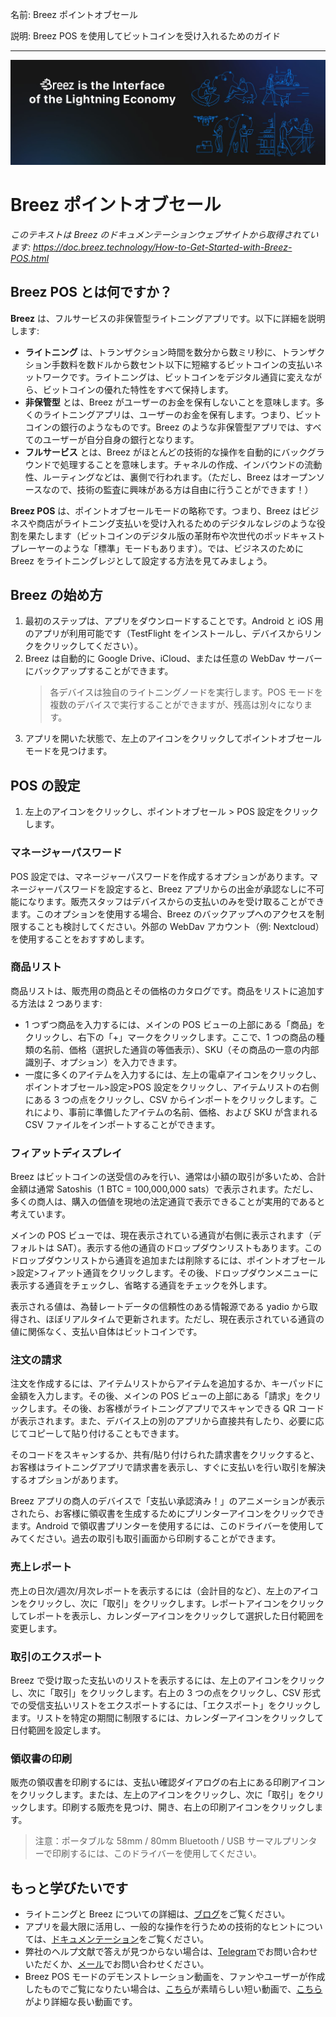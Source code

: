 名前: Breez ポイントオブセール

説明: Breez POS を使用してビットコインを受け入れるためのガイド

---

![カバー](assets/cover.jpeg)

# Breez ポイントオブセール

_このテキストは Breez のドキュメンテーションウェブサイトから取得されています: https://doc.breez.technology/How-to-Get-Started-with-Breez-POS.html_

## Breez POS とは何ですか？

**Breez** は、フルサービスの非保管型ライトニングアプリです。以下に詳細を説明します:

- **ライトニング** は、トランザクション時間を数分から数ミリ秒に、トランザクション手数料を数ドルから数セント以下に短縮するビットコインの支払いネットワークです。ライトニングは、ビットコインをデジタル通貨に変えながら、ビットコインの優れた特性をすべて保持します。
- **非保管型** とは、Breez がユーザーのお金を保有しないことを意味します。多くのライトニングアプリは、ユーザーのお金を保有します。つまり、ビットコインの銀行のようなものです。Breez のような非保管型アプリでは、すべてのユーザーが自分自身の銀行となります。
- **フルサービス** とは、Breez がほとんどの技術的な操作を自動的にバックグラウンドで処理することを意味します。チャネルの作成、インバウンドの流動性、ルーティングなどは、裏側で行われます。（ただし、Breez はオープンソースなので、技術の監査に興味がある方は自由に行うことができます！）

**Breez POS** は、ポイントオブセールモードの略称です。つまり、Breez はビジネスや商店がライトニング支払いを受け入れるためのデジタルなレジのような役割を果たします（ビットコインのデジタル版の革財布や次世代のポッドキャストプレーヤーのような「標準」モードもあります）。では、ビジネスのために Breez をライトニングレジとして設定する方法を見てみましょう。

## Breez の始め方

1. 最初のステップは、アプリをダウンロードすることです。Android と iOS 用のアプリが利用可能です（TestFlight をインストールし、デバイスからリンクをクリックしてください）。
2. Breez は自動的に Google Drive、iCloud、または任意の WebDav サーバーにバックアップすることができます。
   > 各デバイスは独自のライトニングノードを実行します。POS モードを複数のデバイスで実行することができますが、残高は別々になります。
3. アプリを開いた状態で、左上のアイコンをクリックしてポイントオブセールモードを見つけます。

## POS の設定

1. 左上のアイコンをクリックし、ポイントオブセール > POS 設定をクリックします。

### マネージャーパスワード

POS 設定では、マネージャーパスワードを作成するオプションがあります。マネージャーパスワードを設定すると、Breez アプリからの出金が承認なしに不可能になります。販売スタッフはデバイスからの支払いのみを受け取ることができます。このオプションを使用する場合、Breez のバックアップへのアクセスを制限することも検討してください。外部の WebDav アカウント（例: Nextcloud）を使用することをおすすめします。

### 商品リスト

商品リストは、販売用の商品とその価格のカタログです。商品をリストに追加する方法は 2 つあります:

- 1 つずつ商品を入力するには、メインの POS ビューの上部にある「商品」をクリックし、右下の「+」マークをクリックします。ここで、1 つの商品の種類の名前、価格（選択した通貨の等価表示）、SKU（その商品の一意の内部識別子、オプション）を入力できます。
- 一度に多くのアイテムを入力するには、左上の電卓アイコンをクリックし、ポイントオブセール>設定>POS 設定をクリックし、アイテムリストの右側にある 3 つの点をクリックし、CSV からインポートをクリックします。これにより、事前に準備したアイテムの名前、価格、および SKU が含まれる CSV ファイルをインポートすることができます。

### フィアットディスプレイ

Breez はビットコインの送受信のみを行い、通常は小額の取引が多いため、合計金額は通常 Satoshis（1 BTC = 100,000,000 sats）で表示されます。ただし、多くの商人は、購入の価値を現地の法定通貨で表示できることが実用的であると考えています。

メインの POS ビューでは、現在表示されている通貨が右側に表示されます（デフォルトは SAT）。表示する他の通貨のドロップダウンリストもあります。このドロップダウンリストから通貨を追加または削除するには、ポイントオブセール>設定>フィアット通貨をクリックします。その後、ドロップダウンメニューに表示する通貨をチェックし、省略する通貨をチェックを外します。

表示される値は、為替レートデータの信頼性のある情報源である yadio から取得され、ほぼリアルタイムで更新されます。ただし、現在表示されている通貨の値に関係なく、支払い自体はビットコインです。

### 注文の請求

注文を作成するには、アイテムリストからアイテムを追加するか、キーパッドに金額を入力します。その後、メインの POS ビューの上部にある「請求」をクリックします。その後、お客様がライトニングアプリでスキャンできる QR コードが表示されます。また、デバイス上の別のアプリから直接共有したり、必要に応じてコピーして貼り付けることもできます。

そのコードをスキャンするか、共有/貼り付けられた請求書をクリックすると、お客様はライトニングアプリで請求書を表示し、すぐに支払いを行い取引を解決するオプションがあります。

Breez アプリの商人のデバイスで「支払い承認済み！」のアニメーションが表示されたら、お客様に領収書を生成するためにプリンターアイコンをクリックできます。Android で領収書プリンターを使用するには、このドライバーを使用してみてください。過去の取引も取引画面から印刷することができます。

### 売上レポート

売上の日次/週次/月次レポートを表示するには（会計目的など）、左上のアイコンをクリックし、次に「取引」をクリックします。レポートアイコンをクリックしてレポートを表示し、カレンダーアイコンをクリックして選択した日付範囲を変更します。

### 取引のエクスポート

Breez で受け取った支払いのリストを表示するには、左上のアイコンをクリックし、次に「取引」をクリックします。右上の 3 つの点をクリックし、CSV 形式での受信支払いリストをエクスポートするには、「エクスポート」をクリックします。リストを特定の期間に制限するには、カレンダーアイコンをクリックして日付範囲を設定します。

### 領収書の印刷

販売の領収書を印刷するには、支払い確認ダイアログの右上にある印刷アイコンをクリックします。または、左上のアイコンをクリックし、次に「取引」をクリックします。印刷する販売を見つけ、開き、右上の印刷アイコンをクリックします。

> 注意：ポータブルな 58mm / 80mm Bluetooth / USB サーマルプリンターで印刷するには、このドライバーを使用してください。

## もっと学びたいです

- ライトニングと Breez についての詳細は、[ブログ](https://breez.technology/blog)をご覧ください。
- アプリを最大限に活用し、一般的な操作を行うための技術的なヒントについては、[ドキュメンテーション](https://breez.technology/documentation)をご覧ください。
- 弊社のヘルプ文献で答えが見つからない場合は、[Telegram](https://t.me/breez_labs)でお問い合わせいただくか、[メール](mailto:support@breez.technology)でお問い合わせください。
- Breez POS モードのデモンストレーション動画を、ファンやユーザーが作成したものでご覧になりたい場合は、[こちら](https://www.youtube.com/watch?v=xxxx)が素晴らしい短い動画で、[こちら](https://www.youtube.com/watch?v=xxxx)がより詳細な長い動画です。
